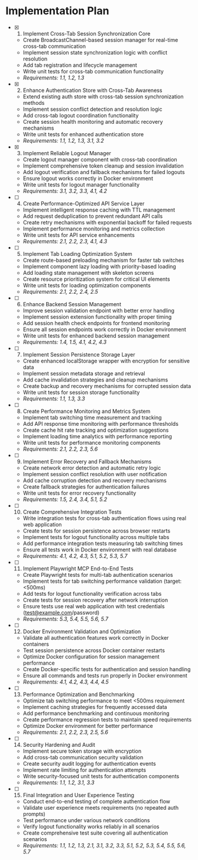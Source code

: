 # Implementation Plan

- [x] 1. Implement Cross-Tab Session Synchronization Core





  - Create BroadcastChannel-based session manager for real-time cross-tab communication
  - Implement session state synchronization logic with conflict resolution
  - Add tab registration and lifecycle management
  - Write unit tests for cross-tab communication functionality
  - _Requirements: 1.1, 1.2, 1.3_

- [x] 2. Enhance Authentication Store with Cross-Tab Awareness





  - Extend existing auth store with cross-tab session synchronization methods
  - Implement session conflict detection and resolution logic
  - Add cross-tab logout coordination functionality
  - Create session health monitoring and automatic recovery mechanisms
  - Write unit tests for enhanced authentication store
  - _Requirements: 1.1, 1.2, 1.3, 3.1, 3.2_

- [x] 3. Implement Reliable Logout Manager





  - Create logout manager component with cross-tab coordination
  - Implement comprehensive token cleanup and session invalidation
  - Add logout verification and fallback mechanisms for failed logouts
  - Ensure logout works correctly in Docker environment
  - Write unit tests for logout manager functionality
  - _Requirements: 3.1, 3.2, 3.3, 4.1, 4.2_

- [ ] 4. Create Performance-Optimized API Service Layer
  - Implement intelligent response caching with TTL management
  - Add request deduplication to prevent redundant API calls
  - Create retry mechanisms with exponential backoff for failed requests
  - Implement performance monitoring and metrics collection
  - Write unit tests for API service enhancements
  - _Requirements: 2.1, 2.2, 2.3, 4.1, 4.3_

- [ ] 5. Implement Tab Loading Optimization System
  - Create route-based preloading mechanism for faster tab switches
  - Implement component lazy loading with priority-based loading
  - Add loading state management with skeleton screens
  - Create resource prioritization system for critical UI elements
  - Write unit tests for loading optimization components
  - _Requirements: 2.1, 2.2, 2.4, 2.5_

- [ ] 6. Enhance Backend Session Management
  - Improve session validation endpoint with better error handling
  - Implement session extension functionality with proper timing
  - Add session health check endpoints for frontend monitoring
  - Ensure all session endpoints work correctly in Docker environment
  - Write unit tests for enhanced backend session management
  - _Requirements: 1.4, 1.5, 4.1, 4.2, 4.3_

- [ ] 7. Implement Session Persistence Storage Layer
  - Create enhanced localStorage wrapper with encryption for sensitive data
  - Implement session metadata storage and retrieval
  - Add cache invalidation strategies and cleanup mechanisms
  - Create backup and recovery mechanisms for corrupted session data
  - Write unit tests for session storage functionality
  - _Requirements: 1.1, 1.3, 3.3_

- [ ] 8. Create Performance Monitoring and Metrics System
  - Implement tab switching time measurement and tracking
  - Add API response time monitoring with performance thresholds
  - Create cache hit rate tracking and optimization suggestions
  - Implement loading time analytics with performance reporting
  - Write unit tests for performance monitoring components
  - _Requirements: 2.1, 2.2, 2.3, 5.6_

- [ ] 9. Implement Error Recovery and Fallback Mechanisms
  - Create network error detection and automatic retry logic
  - Implement session conflict resolution with user notification
  - Add cache corruption detection and recovery mechanisms
  - Create fallback strategies for authentication failures
  - Write unit tests for error recovery functionality
  - _Requirements: 1.5, 2.4, 3.4, 5.1, 5.2_

- [ ] 10. Create Comprehensive Integration Tests
  - Write integration tests for cross-tab authentication flows using real web application
  - Create tests for session persistence across browser restarts
  - Implement tests for logout functionality across multiple tabs
  - Add performance integration tests measuring tab switching times
  - Ensure all tests work in Docker environment with real database
  - _Requirements: 4.1, 4.2, 4.3, 5.1, 5.2, 5.3, 5.7_

- [ ] 11. Implement Playwright MCP End-to-End Tests
  - Create Playwright tests for multi-tab authentication scenarios
  - Implement tests for tab switching performance validation (target: <500ms)
  - Add tests for logout functionality verification across tabs
  - Create tests for session recovery after network interruption
  - Ensure tests use real web application with test credentials (test@example.com/password)
  - _Requirements: 5.3, 5.4, 5.5, 5.6, 5.7_

- [ ] 12. Docker Environment Validation and Optimization
  - Validate all authentication features work correctly in Docker containers
  - Test session persistence across Docker container restarts
  - Optimize Docker configuration for session management performance
  - Create Docker-specific tests for authentication and session handling
  - Ensure all commands and tests run properly in Docker environment
  - _Requirements: 4.1, 4.2, 4.3, 4.4, 4.5_

- [ ] 13. Performance Optimization and Benchmarking
  - Optimize tab switching performance to meet <500ms requirement
  - Implement caching strategies for frequently accessed data
  - Add performance benchmarking and continuous monitoring
  - Create performance regression tests to maintain speed requirements
  - Optimize Docker environment for better performance
  - _Requirements: 2.1, 2.2, 2.3, 2.5, 5.6_

- [ ] 14. Security Hardening and Audit
  - Implement secure token storage with encryption
  - Add cross-tab communication security validation
  - Create security audit logging for authentication events
  - Implement rate limiting for authentication attempts
  - Write security-focused unit tests for authentication components
  - _Requirements: 1.1, 1.2, 3.1, 3.3_

- [ ] 15. Final Integration and User Experience Testing
  - Conduct end-to-end testing of complete authentication flow
  - Validate user experience meets requirements (no repeated auth prompts)
  - Test performance under various network conditions
  - Verify logout functionality works reliably in all scenarios
  - Create comprehensive test suite covering all authentication scenarios
  - _Requirements: 1.1, 1.2, 1.3, 2.1, 3.1, 3.2, 3.3, 5.1, 5.2, 5.3, 5.4, 5.5, 5.6, 5.7_